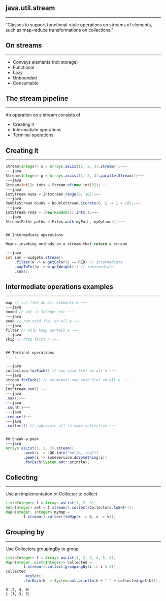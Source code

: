 ## java.util.stream
- - - 
"Classes to support functional-style operations on streams of elements,
such as map-reduce transformations on collections."


## On streams
- - - 
- Conveys elements (not storage)
- Functional
- Lazy
- Unbounded
- Consumable


## The stream pipeline
- - - 
An operation on a stream consists of

* Creating it
* Intermadiate operations
* Terminal operations


## Creating it
- - - 
~~~java
Stream<Integer> s = Arrays.asList(1, 2, 3).stream();~~~
~~~java
Stream<Integer> p = Arrays.asList(1, 2, 3).parallelStream();~~~
~~~java
Stream<int[]> ints = Stream.of(new int[3]);~~~
~~~java
IntStream nums = IntStream.range(0, 10);~~~
~~~java
DoubleStream doubs = DoubleStream.iterate(0, i -> i + 1d);~~~
~~~java
IntStream rnds = (new Random()).ints();~~~
~~~java
Stream<Path> paths = Files.walk(myPath, myOptions);~~~


## Intermediate operations
- - - 
Means invoking methods on a stream that return a stream

~~~java
int sum = widgets.stream()
    .filter(w -> w.getColor() == RED) // intermediate
    .mapToInt(w -> w.getWeight()) // intermediate
    .sum();
~~~ 


## Intermediate operations examples
- - -
~~~java
map // run f(e) on all elements e ~~~
~~~java
boxed // int -> Integer etc ~~~
~~~java 
peek // run void f(e) on all e ~~~
~~~java
filter // only keep certain e ~~~
~~~java
skip // drop first n ~~~


## Terminal operations
- - -

~~~java
collection.forEach() // run void f(e) on all e ~~~
~~~java
stream.forEach() // terminal: run void f(e) on all e ~~~
~~~java
IntStream.sum() ~~~
~~~java
.max()~~~
~~~java
.count()~~~
~~~java
.reduce()~~~
~~~java
.collect() // aggregate all to some collection ~~~


## Sneak-a-peek
~~~java
Arrays.asList(1, 2, 3).stream()
        .peek(i -> LOG.info("hello, log"))
        .peek(i -> someService.doSomething(i))
        .forEach(System.out::println);
~~~                


## Collecting
- - - 
Use an implementation of Collector to collect

~~~java
List<Integer> l = Arrays.asList(1, 2, 3);
Set<Integer> set = l.stream().collect(Collectors.toSet());
Map<Integer, Integer> mymap =
        l.stream().collect(toMap(k -> k, v -> v));
~~~


## Grouping by
- - - 
Use Collectors.groupingBy to group

~~~java
List<Integer> l = Arrays.asList(1, 2, 3, 4, 5, 6);
Map<Integer, List<Integer>> collected =
        l.stream().collect(groupingBy(i -> i % 2));
collected
        .keySet()
        .forEach(k -> System.out.println(k + " " + collected.get(k)));
~~~

~~~
0 [2, 4, 6]
1 [1, 3, 5]
~~~
